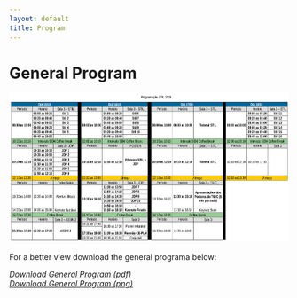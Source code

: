 ```yaml
---
layout: default
title: Program
---
```


# General Program
<center>
<img src="generalprogram.png" alt="General Program STIL 2019" style="width: 650px; height: 268px;"/>
</center>
<br>
For a better view download the general programa below:

<a href="generalprogram-stil2019.pdf"><i>Download General Program (pdf)</i></a>
<br>
<a href="generalprogram.png"><i>Download General Program (png)</i></a>
